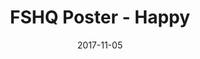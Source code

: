 ---
setID: 8
path: /product/fshq-poster-happy
date: 2017-11-05
title: FSHQ Poster - Happy
description: Museum-Quality Poster. Thick, durable, matte perfection, shouting out your message.
price: '400.00'
image1024: https://fullstackph.github.io/gatsby-paymongo-demo-store/assets/FSHQPoster-Happy-1024.png
image150: https://fullstackph.github.io/gatsby-paymongo-demo-store/assets/FSHQPoster-Happy-150.png
image300: https://fullstackph.github.io/gatsby-paymongo-demo-store/assets/FSHQPoster-Happy-300.png
altText: product image
weight: '200 g'
dimensions: ''
materials: ''
OtherInfo: Lorem ipsum dolor sit amet, consectetur adipiscing elit. Curabitur 
---